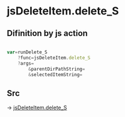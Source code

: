 # jsDeleteItem.delete_S

## Difinition by js action

```js.js

var=runDelete_S
	?func=jsDeleteItem.delete_S
	?args=
		&parentDirPathString=
		&selectedItemString=
```

## Src

-> [jsDeleteItem.delete_S](https://github.com/puutaro/CommandClick/blob/master/app/src/main/java/com/puutaro/commandclick/fragment_lib/terminal_fragment/js_interface/list_index/JsDeleteItem.kt#L29)


